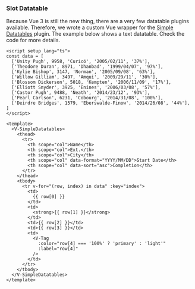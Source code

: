 ### Slot Datatable

Because Vue 3 is still the new thing, there are a very few datatable plugins
available. Therefore, we wrote a custom Vue wrapper for the [Simple Datatables](https://github.com/fiduswriter/Simple-DataTables)
plugin. The example below shows a text datatable. Check the code for more
details.

<!--code-->

```vue
<script setup lang="ts">
const data = [
  ['Unity Pugh', 9958, 'Curicó', '2005/02/11', '37%'],
  ['Theodore Duran', 8971, 'Dhanbad', '1999/04/07', '97%'],
  ['Kylie Bishop', 3147, 'Norman', '2005/09/08', '63%'],
  ['Willow Gilliam', 3497, 'Amqui', '2009/29/11', '30%'],
  ['Blossom Dickerson', 5018, 'Kempten', '2006/11/09', '17%'],
  ['Elliott Snyder', 3925, 'Enines', '2006/03/08', '57%'],
  ['Castor Pugh', 9488, 'Neath', '2014/23/12', '93%'],
  ['Pearl Carlson', 6231, 'Cobourg', '2014/31/08', '100%'],
  ['Deirdre Bridges', 1579, 'Eberswalde-Finow', '2014/26/08', '44%'],
]
</script>

<template>
  <V-SimpleDatatables>
    <thead>
      <tr>
        <th scope="col">Name</th>
        <th scope="col">Ext.</th>
        <th scope="col">City</th>
        <th scope="col" data-format="YYYY/MM/DD">Start Date</th>
        <th scope="col" data-sort="asc">Completion</th>
      </tr>
    </thead>
    <tbody>
      <tr v-for="(row, index) in data" :key="index">
        <td>
          {{ row[0] }}
        </td>
        <td>
          <strong>{{ row[1] }}</strong>
        </td>
        <td>{{ row[2] }}</td>
        <td>{{ row[3] }}</td>
        <td>
          <V-Tag
            :color="row[4] === '100%' ? 'primary' : 'light'"
            :label="row[4]"
          />
        </td>
      </tr>
    </tbody>
  </V-SimpleDatatables>
</template>
```

<!--/code-->
